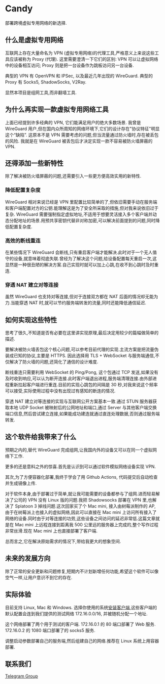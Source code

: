 # Candy

部署跨境虚拟专用网络的新选择.

## 什么是虚拟专用网络

互联网上存在大量命名为 VPN (虚拟专用网络)的代理工具,严格意义上来说这些工具应该被称为 Proxy (代理).
这里需要澄清一下它们的区别: VPN 可以让虚拟网络中的设备相互访问; Proxy 则是把一台设备作为跳板访问另一台设备.

典型的 VPN 有 OpenVPN 和 IPSec, 以及最近几年出现的 WireGuard.
典型的 Proxy 有 Socks5, ShadowSocks, V2Ray.

显然本项目是组网工具,而非翻墙工具.

## 为什么再实现一款虚拟专用网络工具

上面已经提到许多经典的 VPN, 它们能满足用户的绝大多数场景.
我曾是 WireGuard 用户,但在国内众所周知的网络环境下,它们的设计存在"协议特征"明显这个“缺陷”.
这原本不是 VPN 需要考虑的问题,但当流量通过防火墙时,存在被丢包的风险.
我就是在 WireGuard 被丢包后才决定实现一款不容易被防火墙屏蔽的 VPN.

## 还得添加一些新特性

除了解决被防火墙屏蔽的问题,还需要引入一些更方便高效实用的新特性.

### 降低配置复杂度

WireGuard 相对来说已经是 VPN 里配置比较简单的了,但依旧需要手动在服务端和客户端配置对方的公钥.能理解这是为了安全所采取的措施,但对我来说依旧过于复杂. WireGuard 需要强制指定虚拟地址,不适用于想要灵活接入多个客户端并动态分配地址的场景.用预共享密钥代替非对称加密,可以解决前面提到的问题,同时降低配置复杂度.

### 高效的断线重连

在某些情况下 WireGuard 会断线,只有重启客户端才能解决.此时对于一个无人值守的设备,就意味着彻底失联.曾经为了解决这个问题,给设备配置每天重启一次,这显然是一种很丑陋的解决方案.自己实现时就可以加上心跳,在收不到心跳时及时重连.

### 穿透 NAT 建立对等连接

虽然 WireGuard 也支持对等连接,但对于连接双方都在 NAT 后面的情况却无能为力.当能穿透 NAT 时,就可以节约服务端转发的流量,同时还能降低通信延迟.

## 如何实现这些特性

思考了很久,不知道是否有必要在这里讲实现原理,最后决定用较少的篇幅做简单的描述.

要解决被防火墙丢包这个核心问题,可以参考目前代理的实现.主流方案是把流量伪装成已知的协议,主要是 HTTPS. 因此选择用 TLS + WebSocket 与服务端通信,不仅解决了防火墙的问题,还简化了通信的设计难度.

断线重连只需要利用 WebSocket 的 Ping/Pong, 这个包通过 TCP 发送,如果没有及时收到响应,可以认为断开连接.此时客户端退出进程,服务端清理连接.由外部进程重新拉起客户端进行重连.目前的实现心跳包的间隔是 30 秒,对我来说这个频率可以接受,实际使用过程中没有出现过有感知的断连的情况.

穿透 NAT 建立对等连接的实现与互联网公开方案基本一致.通过 STUN 服务器获取本地 UDP Socket 被映射后的公网地址和端口,通过 Server 与其他客户端交换端口信息,然后尝试建立连接,如果能成功建连就通过直连处理数据,否则通过服务端转发.

## 这个软件给我带来了什么

预期之内的,替代 WireGuard 完成组网,让我国内外的设备又可以在同一个虚拟网络下工作.

更多的还是意料之外的惊喜.首先是认识到可以通过软件模拟网络设备实现 VPN.

其次,为了方便容器化部署,我终于学会了用 Github Actions, 代码提交后自动检查并生成镜像上传.

对于软件本身,由于部署过于简单,就让我可能需要的设备都参与了组网.进而轻易解决了公司的 VPN 没有 Linux 版的问题.我把 Shadowsocks 部署在 VPN 里,也解决了 Splatoon 3 掉线问题.这次回家买了个 Mac mini, 接入由树莓派制作的 AP, 由于在树莓派上也接入的虚拟网络,因此可以直接在 Mac mini 上访问所有接入了网络的设备.同时由于对等连接的功劳,这些设备之间访问的延迟非常低.这篇文章就是在 Mac mini 上远程连接到距离我 500 公里远的服务器上完成的,整个写作过程非常丝滑.现在 Mac mini 上也直接部署了客户端.

总而言之,它在解决原始需求的情况下,带给我更大的想象空间.

## 未来的发展方向

除了正常的安全更新和问题修复,短期内不计划新增任何功能,希望这个软件可以像空气一样,让用户意识不到它的存在.

## 实际体验

目前支持 Linux, Mac 和 Windows. 选择你使用的系统[安装客户端](https://icandy.one/#如何安装),这些客户端的默认配置会连到我们提供的测试网络 172.16.0.0/16, 并被随机分配一个地址.

这个网络部署了两个用于测试的客户端. 172.16.0.1 的 80 端口部署了 Web 服务. 172.16.0.2 的 1080 端口部署了的 socks5 服务.

调整启动参数部署自己的服务端,然后组建自己的网络.推荐在 Linux 系统上用容器部署.

## 联系我们

[Telegram Group](https://t.me/CandyUserGroup)
